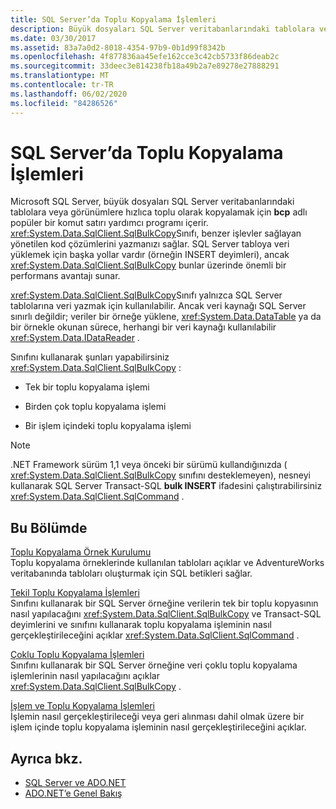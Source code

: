 ```yaml
---
title: SQL Server’da Toplu Kopyalama İşlemleri
description: Büyük dosyaları SQL Server veritabanlarındaki tablolara veya görünümlere toplu olarak kopyalamanın yönetilen kod çözümlerini yazmak için SqlBulkCopy sınıfını kullanmayı öğrenin.
ms.date: 03/30/2017
ms.assetid: 83a7a0d2-8018-4354-97b9-0b1d99f8342b
ms.openlocfilehash: 4f877836aa45efe162cce3c42cb5733f86deab2c
ms.sourcegitcommit: 33deec3e814238fb18a49b2a7e89278e27888291
ms.translationtype: MT
ms.contentlocale: tr-TR
ms.lasthandoff: 06/02/2020
ms.locfileid: "84286526"
---
```

# <a name="bulk-copy-operations-in-sql-server"></a>SQL Server’da Toplu Kopyalama İşlemleri
Microsoft SQL Server, büyük dosyaları SQL Server veritabanlarındaki tablolara veya görünümlere hızlıca toplu olarak kopyalamak için **bcp** adlı popüler bir komut satırı yardımcı programı içerir. <xref:System.Data.SqlClient.SqlBulkCopy>Sınıfı, benzer işlevler sağlayan yönetilen kod çözümlerini yazmanızı sağlar. SQL Server tabloya veri yüklemek için başka yollar vardır (örneğin INSERT deyimleri), ancak <xref:System.Data.SqlClient.SqlBulkCopy> bunlar üzerinde önemli bir performans avantajı sunar.  
  
 <xref:System.Data.SqlClient.SqlBulkCopy>Sınıfı yalnızca SQL Server tablolarına veri yazmak için kullanılabilir. Ancak veri kaynağı SQL Server sınırlı değildir; veriler bir örneğe yüklene, <xref:System.Data.DataTable> ya da bir örnekle okunan sürece, herhangi bir veri kaynağı kullanılabilir <xref:System.Data.IDataReader> .  
  
 Sınıfını kullanarak şunları yapabilirsiniz <xref:System.Data.SqlClient.SqlBulkCopy> :  
  
- Tek bir toplu kopyalama işlemi  
  
- Birden çok toplu kopyalama işlemi  
  
- Bir işlem içindeki toplu kopyalama işlemi  
  
> [!NOTE]
> .NET Framework sürüm 1,1 veya önceki bir sürümü kullandığınızda ( <xref:System.Data.SqlClient.SqlBulkCopy> sınıfını desteklemeyen), nesneyi kullanarak SQL Server Transact-SQL **bulk INSERT** ifadesini çalıştırabilirsiniz <xref:System.Data.SqlClient.SqlCommand> .  
  
## <a name="in-this-section"></a>Bu Bölümde  
 [Toplu Kopyalama Örnek Kurulumu](bulk-copy-example-setup.md)  
 Toplu kopyalama örneklerinde kullanılan tabloları açıklar ve AdventureWorks veritabanında tabloları oluşturmak için SQL betikleri sağlar.  
  
 [Tekil Toplu Kopyalama İşlemleri](single-bulk-copy-operations.md)  
 Sınıfını kullanarak bir SQL Server örneğine verilerin tek bir toplu kopyasının nasıl yapılacağını <xref:System.Data.SqlClient.SqlBulkCopy> ve Transact-SQL deyimlerini ve sınıfını kullanarak toplu kopyalama işleminin nasıl gerçekleştirileceğini açıklar <xref:System.Data.SqlClient.SqlCommand> .  
  
 [Çoklu Toplu Kopyalama İşlemleri](multiple-bulk-copy-operations.md)  
 Sınıfını kullanarak bir SQL Server örneğine veri çoklu toplu kopyalama işlemlerinin nasıl yapılacağını açıklar <xref:System.Data.SqlClient.SqlBulkCopy> .  
  
 [İşlem ve Toplu Kopyalama İşlemleri](transaction-and-bulk-copy-operations.md)  
 İşlemin nasıl gerçekleştirileceği veya geri alınması dahil olmak üzere bir işlem içinde toplu kopyalama işleminin nasıl gerçekleştirileceğini açıklar.  
  
## <a name="see-also"></a>Ayrıca bkz.

- [SQL Server ve ADO.NET](index.md)
- [ADO.NET’e Genel Bakış](../ado-net-overview.md)
